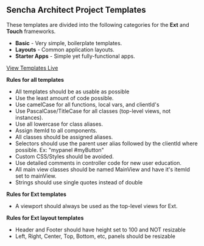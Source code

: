 Sencha Architect Project Templates
----------------------------------

These templates are divided into the following categories for the **Ext** and **Touch** frameworks.

- **Basic** - Very simple, boilerplate templates.
- **Layouts** - Common application layouts.
- **Starter Apps** - Simple yet fully-functional apps.

[View Templates Live](http://exsurgo.github.io/ProjectTemplates/index.html)


**Rules for all templates**

- All templates should be as usable as possible
- Use the least amount of code possible.
- Use camelCase for all functions, local vars, and clientId's
- Use PascalCase/TitleCase for all classes (top-level views, not instances).
- Use all lowercase for class aliases.
- Assign itemId to all components.  
- All classes should be assigned aliases.
- Selectors should use the parent user alias followed by the clientId where possible.  Ex: "mypanel #myButton"
- Custom CSS/Styles should be avoided.  
- Use detailed comments in controller code for new user education.
- All main view classes should be named MainView and have it's itemId set to mainView.
- Strings should use single quotes instead of double

**Rules for Ext templates**
- A viewport should always be used as the top-level views for Ext.  

**Rules for Ext layout templates**
- Header and Footer should have height set to 100 and NOT resizable
- Left, Right, Center, Top, Bottom, etc, panels should be resizable

